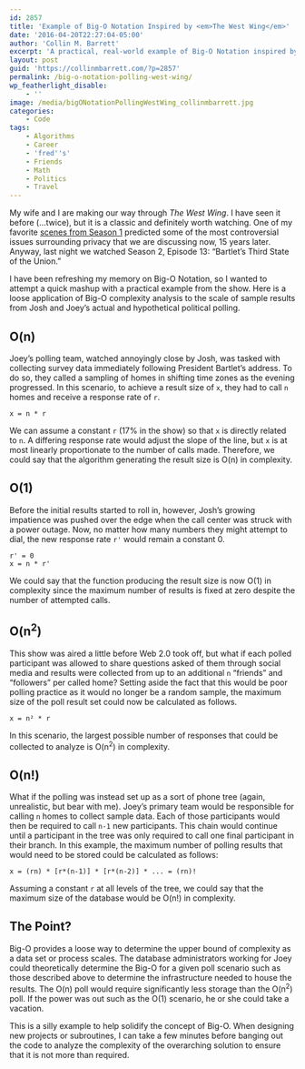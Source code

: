 ```yaml
---
id: 2857
title: 'Example of Big-O Notation Inspired by <em>The West Wing</em>'
date: '2016-04-20T22:27:04-05:00'
author: 'Collin M. Barrett'
excerpt: 'A practical, real-world example of Big-O Notation inspired by Joey Lucas and Josh Lyman''s polling in The West Wing.'
layout: post
guid: 'https://collinmbarrett.com/?p=2857'
permalink: /big-o-notation-polling-west-wing/
wp_featherlight_disable:
    - ''
image: /media/bigONotationPollingWestWing_collinmbarrett.jpg
categories:
    - Code
tags:
    - Algorithms
    - Career
    - 'fred''s'
    - Friends
    - Math
    - Politics
    - Travel
---
```


My wife and I are making our way through *The West Wing*. I have seen it before (…twice), but it is a classic and definitely worth watching. One of my favorite [scenes from Season 1](https://youtu.be/pj4PwyfDNuI) predicted some of the most controversial issues surrounding privacy that we are discussing now, 15 years later. Anyway, last night we watched Season 2, Episode 13: “Bartlet’s Third State of the Union.”

I have been refreshing my memory on Big-O Notation, so I wanted to attempt a quick mashup with a practical example from the show. Here is a loose application of Big-O complexity analysis to the scale of sample results from Josh and Joey’s actual and hypothetical political polling.

## O(n)

Joey’s polling team, watched annoyingly close by Josh, was tasked with collecting survey data immediately following President Bartlet’s address. To do so, they called a sampling of homes in shifting time zones as the evening progressed. In this scenario, to achieve a result size of `x`, they had to call `n` homes and receive a response rate of `r`.

```
x = n * r

```

We can assume a constant `r` (17% in the show) so that `x` is directly related to `n`. A differing response rate would adjust the slope of the line, but `x` is at most linearly proportionate to the number of calls made. Therefore, we could say that the algorithm generating the result size is O(n) in complexity.

## O(1)

Before the initial results started to roll in, however, Josh’s growing impatience was pushed over the edge when the call center was struck with a power outage. Now, no matter how many numbers they might attempt to dial, the new response rate `r'` would remain a constant 0.

```
r' = 0
x = n * r'

```

We could say that the function producing the result size is now O(1) in complexity since the maximum number of results is fixed at zero despite the number of attempted calls.

## O(n<sup>2</sup>)

This show was aired a little before Web 2.0 took off, but what if each polled participant was allowed to share questions asked of them through social media and results were collected from up to an additional `n` “friends” and “followers” per called home? Setting aside the fact that this would be poor polling practice as it would no longer be a random sample, the maximum size of the poll result set could now be calculated as follows.

```
x = n² * r

```

In this scenario, the largest possible number of responses that could be collected to analyze is O(n<sup>2</sup>) in complexity.

## O(n!)

What if the polling was instead set up as a sort of phone tree (again, unrealistic, but bear with me). Joey’s primary team would be responsible for calling `n` homes to collect sample data. Each of those participants would then be required to call `n-1` new participants. This chain would continue until a participant in the tree was only required to call one final participant in their branch. In this example, the maximum number of polling results that would need to be stored could be calculated as follows:

```
x = (rn) * [r*(n-1)] * [r*(n-2)] * ... = (rn)!

```

Assuming a constant `r` at all levels of the tree, we could say that the maximum size of the database would be O(n!) in complexity.

## The Point?

Big-O provides a loose way to determine the upper bound of complexity as a data set or process scales. The database administrators working for Joey could theoretically determine the Big-O for a given poll scenario such as those described above to determine the infrastructure needed to house the results. The O(n) poll would require significantly less storage than the O(n<sup>2</sup>) poll. If the power was out such as the O(1) scenario, he or she could take a vacation.

This is a silly example to help solidify the concept of Big-O. When designing new projects or subroutines, I can take a few minutes before banging out the code to analyze the complexity of the overarching solution to ensure that it is not more than required.